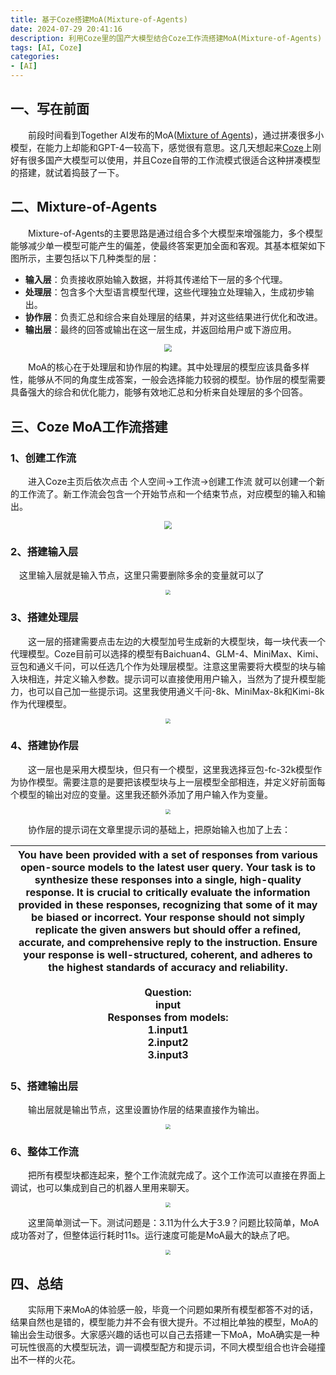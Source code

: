 ```yaml
---
title: 基于Coze搭建MoA(Mixture-of-Agents)
date: 2024-07-29 20:41:16
description: 利用Coze里的国产大模型结合Coze工作流搭建MoA(Mixture-of-Agents)
tags: [AI, Coze]
categories: 
- [AI]
---
```


## 一、写在前面

&emsp;&emsp;前段时间看到Together AI发布的MoA([Mixture of Agents](https://arxiv.org/html/2406.04692v1))，通过拼凑很多小模型，在能力上却能和GPT-4一较高下，感觉很有意思。这几天想起来[Coze](https://www.coze.cn/)上刚好有很多国产大模型可以使用，并且Coze自带的工作流模式很适合这种拼凑模型的搭建，就试着捣鼓了一下。

## 二、Mixture-of-Agents

&emsp;&emsp;Mixture-of-Agents的主要思路是通过组合多个大模型来增强能力，多个模型能够减少单一模型可能产生的偏差，使最终答案更加全面和客观。其基本框架如下图所示，主要包括以下几种类型的层：

- **输入层**：负责接收原始输入数据，并将其传递给下一层的多个代理。
- **处理层**：包含多个大型语言模型代理，这些代理独立处理输入，生成初步输出。
- **协作层**：负责汇总和综合来自处理层的结果，并对这些结果进行优化和改进。
- **输出层**：最终的回答或输出在这一层生成，并返回给用户或下游应用。

<p align="center">
    <img src="https://image.xsyn.me/file/a53ea1ca9dad49df8964c.png" style="zoom:80%;" />
</p>

&emsp;&emsp;MoA的核心在于处理层和协作层的构建。其中处理层的模型应该具备多样性，能够从不同的角度生成答案，一般会选择能力较弱的模型。协作层的模型需要具备强大的综合和优化能力，能够有效地汇总和分析来自处理层的多个回答。

## 三、Coze MoA工作流搭建

### 1、创建工作流

&emsp;&emsp;进入Coze主页后依次点击 个人空间→工作流→创建工作流 就可以创建一个新的工作流了。新工作流会包含一个开始节点和一个结束节点，对应模型的输入和输出。

<p align="center">
    <img src="https://image.xsyn.me/file/c8913bc0a5cea630770c9.png"  style="zoom: 80%;" />
</p>

### 2、搭建输入层

&emsp;这里输入层就是输入节点，这里只需要删除多余的变量就可以了

<p align="center">
    <img src="https://image.xsyn.me/file/16a802a19f1975f8a36c6.png" style="zoom: 50%;" />
</p>

### 3、搭建处理层

&emsp;&emsp;这一层的搭建需要点击左边的大模型加号生成新的大模型块，每一块代表一个代理模型。Coze目前可以选择的模型有Baichuan4、GLM-4、MiniMax、Kimi、豆包和通义千问，可以任选几个作为处理层模型。注意这里需要将大模型的块与输入块相连，并定义输入参数。提示词可以直接使用用户输入，当然为了提升模型能力，也可以自己加一些提示词。这里我使用通义千问-8k、MiniMax-8k和Kimi-8k作为代理模型。

<p align="center">
    <img src="https://image.xsyn.me/file/45703d6e05ba28ba84d68.png" style="zoom:50%;" />
</p>

### 4、搭建协作层

&emsp;&emsp;这一层也是采用大模型块，但只有一个模型，这里我选择豆包-fc-32k模型作为协作模型。需要注意的是要把该模型块与上一层模型全部相连，并定义好前面每个模型的输出对应的变量。这里我还额外添加了用户输入作为变量。

<p align="center">
    <img src="https://image.xsyn.me/file/260e2c51ffe3162b65120.png" style="zoom:50%;" />
</p>


&emsp;&emsp;协作层的提示词在文章里提示词的基础上，把原始输入也加了上去：

| You have been provided with a set of responses from various open-source models to the latest user query. Your task is to synthesize these responses into a single, high-quality response. It is crucial to critically evaluate the information provided in these responses, recognizing that some of it may be biased or incorrect. Your response should not simply replicate the given answers but should offer a refined, accurate, and comprehensive reply to the instruction. Ensure your response is well-structured, coherent, and adheres to the highest standards of accuracy and reliability.<br/><br/>Question:<br/>input<br/>Responses from models:<br/>1.input1<br/>2.input2<br/>3.input3 |
| ------------------------------------------------------------ |

### 5、搭建输出层

&emsp;&emsp;输出层就是输出节点，这里设置协作层的结果直接作为输出。

<p align="center">
    <img src="https://image.xsyn.me/file/cb4aeee119c6021b9037e.png" style="zoom:50%;" />
</p>


### 6、整体工作流

&emsp;&emsp;把所有模型块都连起来，整个工作流就完成了。这个工作流可以直接在界面上调试，也可以集成到自己的机器人里用来聊天。

<p align="center">
    <img src="https://image.xsyn.me/file/438b1091cfab1687680fe.png" style="zoom:50%;" />
</p>

&emsp;&emsp;这里简单测试一下。测试问题是：3.11为什么大于3.9？问题比较简单，MoA成功答对了，但整体运行耗时11s。运行速度可能是MoA最大的缺点了吧。

<p align="center">
    <img src="https://image.xsyn.me/file/b3ad058b95e305ffbac66.png" style="zoom:50%;" />
</p>

## 四、总结

&emsp;&emsp;实际用下来MoA的体验感一般，毕竟一个问题如果所有模型都答不对的话，结果自然也是错的，模型能力并不会有很大提升。不过相比单独的模型，MoA的输出会生动很多。大家感兴趣的话也可以自己去搭建一下MoA，MoA确实是一种可玩性很高的大模型玩法，调一调模型配方和提示词，不同大模型组合也许会碰撞出不一样的火花。
